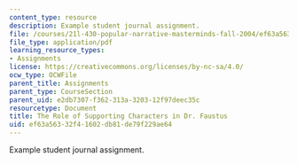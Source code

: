 ```yaml
---
content_type: resource
description: Example student journal assignment.
file: /courses/21l-430-popular-narrative-masterminds-fall-2004/ef63a56332f41602db81de79f229ae64_MIT21L_430F04_support.pdf
file_type: application/pdf
learning_resource_types:
- Assignments
license: https://creativecommons.org/licenses/by-nc-sa/4.0/
ocw_type: OCWFile
parent_title: Assignments
parent_type: CourseSection
parent_uid: e2db7307-f362-313a-3203-12f97deec35c
resourcetype: Document
title: The Role of Supporting Characters in Dr. Faustus
uid: ef63a563-32f4-1602-db81-de79f229ae64
---
```

Example student journal assignment.